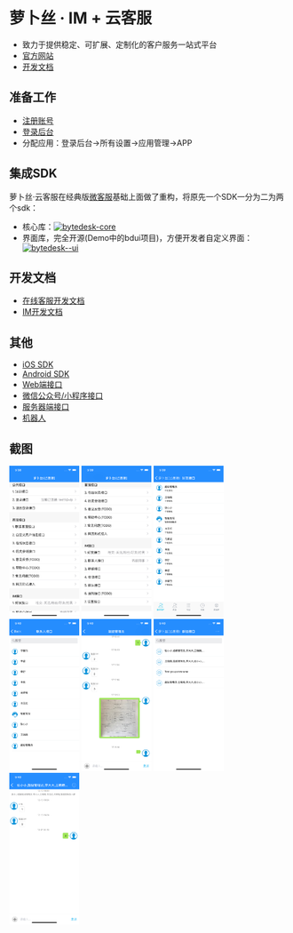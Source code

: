 # 萝卜丝 · IM + 云客服

- 致力于提供稳定、可扩展、定制化的客户服务一站式平台
- [官方网站](https://www.bytedesk.com)
- [开发文档](https://github.com/bytedesk/bytedesk-ios/wiki)

## 准备工作

- [注册账号](https://www.bytedesk.com/admin#/register)
- [登录后台](https://www.bytedesk.com/admin#/login)
- 分配应用：登录后台->所有设置->应用管理->APP

## 集成SDK

萝卜丝·云客服在经典版[微客服](http://www.weikefu.net)基础上面做了重构，将原先一个SDK一分为二为两个sdk：

- 核心库：[![bytedesk-core](https://img.shields.io/badge/bytedesk--core-1.5.3-brightgreen.svg)](https://cocoapods.org/pods/bytedesk-core)
- 界面库，完全开源(Demo中的bdui项目)，方便开发者自定义界面：[![bytedesk--ui](https://img.shields.io/badge/bytedesk--ui-1.5.3-brightgreen.svg)](https://cocoapods.org/pods/bytedesk-ui#bytedesk-ui-pod)

## 开发文档

- [在线客服开发文档](https://github.com/bytedesk/bytedesk-ios/wiki/%E5%9C%A8%E7%BA%BF%E5%AE%A2%E6%9C%8D%E5%BC%80%E5%8F%91%E6%96%87%E6%A1%A3)
- [IM开发文档](https://github.com/bytedesk/bytedesk-ios/wiki/IM%E5%BC%80%E5%8F%91%E6%96%87%E6%A1%A3)

## 其他

- [iOS SDK](https://github.com/bytedesk/bytedesk-ios)
- [Android SDK](https://github.com/bytedesk/bytedesk-android)
- [Web端接口](https://github.com/bytedesk/bytedesk-web)
- [微信公众号/小程序接口](https://github.com/bytedesk/bytedesk-wechat)
- [服务器端接口](https://github.com/bytedesk/bytedesk-server)
- [机器人](https://github.com/bytedesk/bytedesk-chatbot)

## 截图

<img src="./img/1.png" width="25%" height="25%"/>
<img src="./img/2.png" width="25%" height="25%"/>
<img src="./img/3.png" width="25%" height="25%"/>
<img src="./img/4.png" width="25%" height="25%"/>
<img src="./img/5.png" width="25%" height="25%"/>
<img src="./img/6.png" width="25%" height="25%"/>
<img src="./img/7.png" width="25%" height="25%"/>
